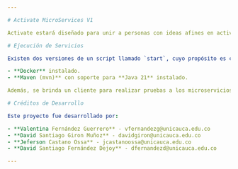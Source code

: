 ```yaml
---

# Activate MicroServices V1

Activate estará diseñado para unir a personas con ideas afines en actividades compartidas para mejorar su bienestar mental. Será una aplicación para conectar personas con intereses compartidos (por ejemplo, la aplicación permite usar la distancia / rango de área preferida como parámetro). Activate se diferencia de una herramienta típica de redes sociales porque no se basa en conexiones conocidas. Las personas usan la aplicación y crean o se unen a un evento (por ejemplo, discusiones sobre películas o pasear perros) en una ubicación determinada.

# Ejecución de Servicios

Existen dos versiones de un script llamado `start`, cuyo propósito es compilar y lanzar todos los microservicios con sus respectivas bases de datos y el broker general. Para ejecutar este script, se requieren los siguientes requisitos:

- **Docker** instalado.
- **Maven (mvn)** con soporte para **Java 21** instalado.

Además, se brinda un cliente para realizar pruebas a los microservicios. Este cliente se debe lanzar manualmente para cada prueba.

# Créditos de Desarrollo

Este proyecto fue desarrollado por:

- **Valentina Fernández Guerrero** - vfernandezg@unicauca.edu.co
- **David Santiago Giron Muñoz** - davidgiron@unicauca.edu.co
- **Jeferson Castano Ossa** - jcastanoossa@unicauca.edu.co
- **David Santiago Fernández Dejoy** - dfernandezd@unicauca.edu.co

--- 
```

